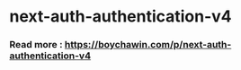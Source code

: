 # next-auth-authentication-v4


### Read more : <https://boychawin.com/p/next-auth-authentication-v4> 
